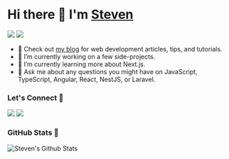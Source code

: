 # Hi there 👋 I'm [Steven](http://lumin8media.com)

[![](https://komarev.com/ghpvc/?username=stevenspads&color=blue&label=Profile%20Views)](https://github.com/stevenspads/stevenspads)
[![](https://img.shields.io/github/followers/stevenspads?label=GitHub%20Followers)](https://github.com/stevenspads)

- :link: Check out [my blog](http://lumin8media.com) for web development articles, tips, and tutorials.
- :hammer: I’m currently working on a few side-projects.
- :brain: I’m currently learning more about Next.js.
- 💬 Ask me about any questions you might have on JavaScript, TypeScript, Angular, React, NestJS, or Laravel.

### Let's Connect :handshake:

[![](https://img.shields.io/badge/linkedin-%230077B5.svg?&style=for-the-badge&logo=linkedin&logoColor=white0e76a8)](https://ca.linkedin.com/in/stevenspad)
[![](https://img.shields.io/badge/twitter-%230077B5.svg?&style=for-the-badge&logo=twitter&logoColor=white&color=00acee)](https://twitter.com/stevenspads) 

### GitHub Stats :slot_machine:

<img align="left" alt="Steven's Github Stats" src="https://github-readme-stats.vercel.app/api?username=stevenspads&hide=contribs&show_icons=true&theme=dracula" />

<!--
**stevenspads/stevenspads** is a ✨ _special_ ✨ repository because its `README.md` (this file) appears on your GitHub profile.

Here are some ideas to get you started:

- 🔭 I’m currently working on ...
- 🌱 I’m currently learning ...
- 👯 I’m looking to collaborate on ...
- 🤔 I’m looking for help with ...
- 💬 Ask me about ...
- 📫 How to reach me: ...
- 😄 Pronouns: ...
- ⚡ Fun fact: ...
-->
